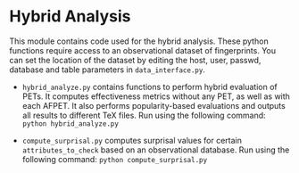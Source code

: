 # Hybrid Analysis

This module contains code used for the hybrid analysis. These python functions require access to an observational dataset of fingerprints. You can set the location of the dataset by editing the host, user, passwd, database and table parameters in `data_interface.py`.

* `hybrid_analyze.py` contains functions to perform hybrid evaluation of PETs. It computes effectiveness metrics without any PET, as well as with each AFPET. It also performs popularity-based evaluations and outputs all results to different TeX files. Run using the following command:
```python hybrid_analyze.py```

* `compute_surprisal.py` computes surprisal values for certain `attributes_to_check` based on an observational database. Run using the following command:
```python compute_surprisal.py```
